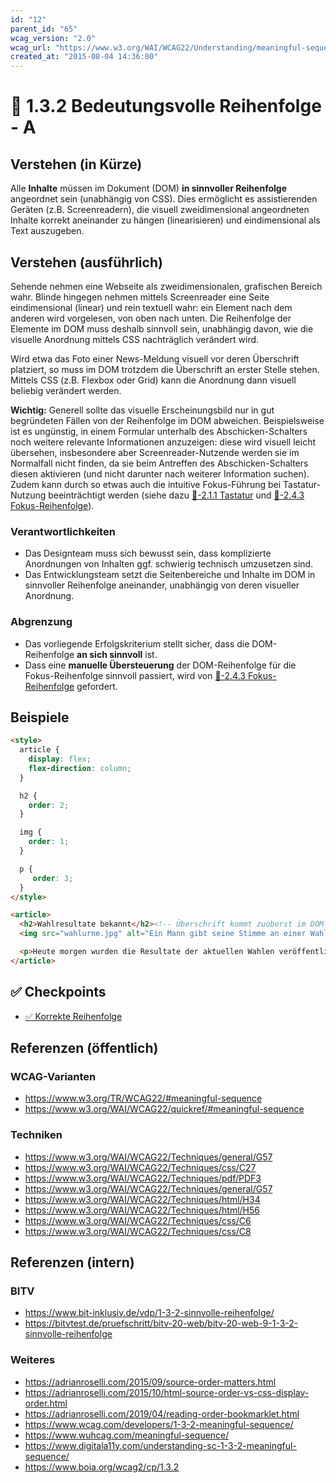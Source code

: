 ```yaml
---
id: "12"
parent_id: "65"
wcag_version: "2.0"
wcag_url: "https://www.w3.org/WAI/WCAG22/Understanding/meaningful-sequence.html"
created_at: "2015-08-04 14:36:00"
---
```


# 📜 1.3.2 Bedeutungsvolle Reihenfolge - A

## Verstehen (in Kürze)

Alle **Inhalte** müssen im Dokument (DOM) **in sinnvoller Reihenfolge** angeordnet sein (unabhängig von CSS). Dies ermöglicht es assistierenden Geräten (z.B. Screenreadern), die visuell zweidimensional angeordneten Inhalte korrekt aneinander zu hängen (linearisieren) und eindimensional als Text auszugeben.

## Verstehen (ausführlich)

Sehende nehmen eine Webseite als zweidimensionalen, grafischen Bereich wahr. Blinde hingegen nehmen mittels Screenreader eine Seite eindimensional (linear) und rein textuell wahr: ein Element nach dem anderen wird vorgelesen, von oben nach unten. Die Reihenfolge der Elemente im DOM muss deshalb sinnvoll sein, unabhängig davon, wie die visuelle Anordnung mittels CSS nachträglich verändert wird.

Wird etwa das Foto einer News-Meldung visuell vor deren Überschrift platziert, so muss im DOM trotzdem die Überschrift an erster Stelle stehen. Mittels CSS (z.B. Flexbox oder Grid) kann die Anordnung dann visuell beliebig verändert werden.

**Wichtig:** Generell sollte das visuelle Erscheinungsbild nur in gut begründeten Fällen von der Reihenfolge im DOM abweichen. Beispielsweise ist es ungünstig, in einem Formular unterhalb des Abschicken-Schalters noch weitere relevante Informationen anzuzeigen: diese wird visuell leicht übersehen, insbesondere aber Screenreader-Nutzende werden sie im Normalfall nicht finden, da sie beim Antreffen des Abschicken-Schalters diesen aktivieren (und nicht darunter nach weiterer Information suchen). Zudem kann durch so etwas auch die intuitive Fokus-Führung bei Tastatur-Nutzung beeinträchtigt werden (siehe dazu [📜-2.1.1 Tastatur](/de/wcag/2.1.1-tastatur) und [📜-2.4.3 Fokus-Reihenfolge](/de/wcag/2.4.3-fokus-reihenfolge)).

### Verantwortlichkeiten

- Das Designteam muss sich bewusst sein, dass komplizierte Anordnungen von Inhalten ggf. schwierig technisch umzusetzen sind.
- Das Entwicklungsteam setzt die Seitenbereiche und Inhalte im DOM in sinnvoller Reihenfolge aneinander, unabhängig von deren visueller Anordnung.

### Abgrenzung

- Das vorliegende Erfolgskriterium stellt sicher, dass die DOM-Reihenfolge **an sich sinnvoll** ist.
- Dass eine **manuelle Übersteuerung** der DOM-Reihenfolge für die Fokus-Reihenfolge sinnvoll passiert, wird von [📜-2.4.3 Fokus-Reihenfolge](/de/wcag/2.4.3-fokus-reihenfolge) gefordert.

## Beispiele

```html
<style>
  article {
    display: flex;
    flex-direction: column;
  }

  h2 {
    order: 2;
  }

  img {
    order: 1;
  }

  p {
     order: 3;
  }
</style>

<article>
  <h2>Wahlresultate bekannt</h2><!-- Überschrift kommt zuoberst im DOM -->
  <img src="wahlurne.jpg" alt="Ein Mann gibt seine Stimme an einer Wahlurne ab" /><!-- Visuell befindet sich aber das Bild zuoberst -->

  <p>Heute morgen wurden die Resultate der aktuellen Wahlen veröffentlicht.</p>
</article>
```

## ✅ Checkpoints

- [✅ Korrekte Reihenfolge](korrekte-reihenfolge)

## Referenzen (öffentlich)

### WCAG-Varianten
- <https://www.w3.org/TR/WCAG22/#meaningful-sequence>
- <https://www.w3.org/WAI/WCAG22/quickref/#meaningful-sequence>

### Techniken
- <https://www.w3.org/WAI/WCAG22/Techniques/general/G57>
- <https://www.w3.org/WAI/WCAG22/Techniques/css/C27>
- <https://www.w3.org/WAI/WCAG22/Techniques/pdf/PDF3>
- <https://www.w3.org/WAI/WCAG22/Techniques/general/G57>
- <https://www.w3.org/WAI/WCAG22/Techniques/html/H34>
- <https://www.w3.org/WAI/WCAG22/Techniques/html/H56>
- <https://www.w3.org/WAI/WCAG22/Techniques/css/C6>
- <https://www.w3.org/WAI/WCAG22/Techniques/css/C8>

## Referenzen (intern)

### BITV
- <https://www.bit-inklusiv.de/vdp/1-3-2-sinnvolle-reihenfolge/>
- <https://bitvtest.de/pruefschritt/bitv-20-web/bitv-20-web-9-1-3-2-sinnvolle-reihenfolge>

### Weiteres

- <https://adrianroselli.com/2015/09/source-order-matters.html>
- <https://adrianroselli.com/2015/10/html-source-order-vs-css-display-order.html>
- <https://adrianroselli.com/2019/04/reading-order-bookmarklet.html>
- <https://www.wcag.com/developers/1-3-2-meaningful-sequence/>
- <https://www.wuhcag.com/meaningful-sequence/>
- <https://www.digitala11y.com/understanding-sc-1-3-2-meaningful-sequence/>
- <https://www.boia.org/wcag2/cp/1.3.2>